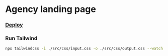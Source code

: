 # Agency landing page

### [Deploy](https://agency-lp.netlify.app/)

### Run Tailwind

```sh
npx tailwindcss -i ./src/css/input.css -o ./src/css/output.css --watch
```

